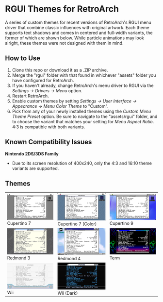 # RGUI Themes for RetroArch
A series of custom themes for recent versions of RetroArch's RGUI menu driver that combine classic influences with original artwork. Each theme supports text shadows and comes in centered and full-width variants, the former of which are shown below. While particle animations may look alright, these themes were not designed with them in mind.

## How to Use
1. Clone this repo or download it as a .ZIP archive.
2. Merge the "rgui" folder with that found in whichever "assets" folder you have configured for RetroArch.
3. If you haven't already, change RetroArch's menu driver to RGUI via the <i>Settings -> Drivers -> Menu</i> option.
4. Restart RetroArch.
5. Enable custom themes by setting <i>Settings -> User Interface -> Appearance -> Menu Color Theme</i> to "Custom".
6. Pick from any of your newly installed themes using the <i>Custom Menu Theme Preset</i> option. Be sure to navigate to the "assets/rgui" folder, and to choose the variant that matches your setting for <i>Menu Aspect Ratio</i>. 4:3 is compatible with both variants.

## Known Compatibility Issues
<b>Nintendo 2DS/3DS Family</b>
<ul>
	<li>Due to its screen resolution of 400x240, only the 4:3 and 16:10 theme variants are supported.</li>
</ul>

## Themes
<table>
	<tbody>
		<tr>
			<td>
				<img src="https://raw.githubusercontent.com/PepCodes/RGUI-Themes/master/screenshots/cupertino7-centered.png" />
                Cupertino 7
			</td>			
			<td>
				<img src="https://raw.githubusercontent.com/PepCodes/RGUI-Themes/master/screenshots/cupertino7-color-centered.png" />
                Cupertino 7 (Color)
			</td>
			<td>
				<img src="https://raw.githubusercontent.com/PepCodes/RGUI-Themes/master/screenshots/cupertino9-centered.png" />
                Cupertino 9
			</td>
		</tr>
		<tr>
			<td>
				<img src="https://raw.githubusercontent.com/PepCodes/RGUI-Themes/master/screenshots/redmond3-centered.png" />
                Redmond 3
			</td>
			<td>
				<img src="https://raw.githubusercontent.com/PepCodes/RGUI-Themes/master/screenshots/redmond4-centered.png" />
                Redmond 4
			</td>
			<td>
				<img src="https://raw.githubusercontent.com/PepCodes/RGUI-Themes/master/screenshots/term-centered.png" />
                Term
			</td>
		</tr>
		<tr>
			<td>
				<img src="https://raw.githubusercontent.com/PepCodes/RGUI-Themes/master/screenshots/wii-centered.png" />
                Wii
			</td>
			<td>
				<img src="https://raw.githubusercontent.com/PepCodes/RGUI-Themes/master/screenshots/wii-dark-centered.png" />
                Wii (Dark)
			</td>
			<td></td>
		</tr>
	</tbody>
</table>

